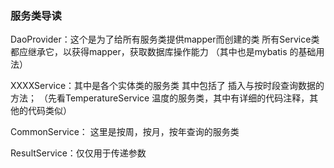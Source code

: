 ### 服务类导读

DaoProvider：这个是为了给所有服务类提供mapper而创建的类
所有Service类都应继承它，以获得mapper，获取数据库操作能力
（其中也是mybatis 的基础用法）

XXXXService：其中是各个实体类的服务类
其中包括了 插入与按时段查询数据的方法；
（先看TemperatureService 温度的服务类，其中有详细的代码注释，其他的代码类似）

CommonService： 这里是按周，按月，按年查询的服务类

ResultService：仅仅用于传递参数
